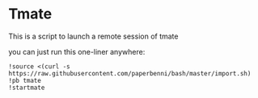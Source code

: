 # Tmate
This is a script to launch a remote session of tmate

you can just run this one-liner anywhere:
```
!source <(curl -s https://raw.githubusercontent.com/paperbenni/bash/master/import.sh)
!pb tmate
!startmate
```
